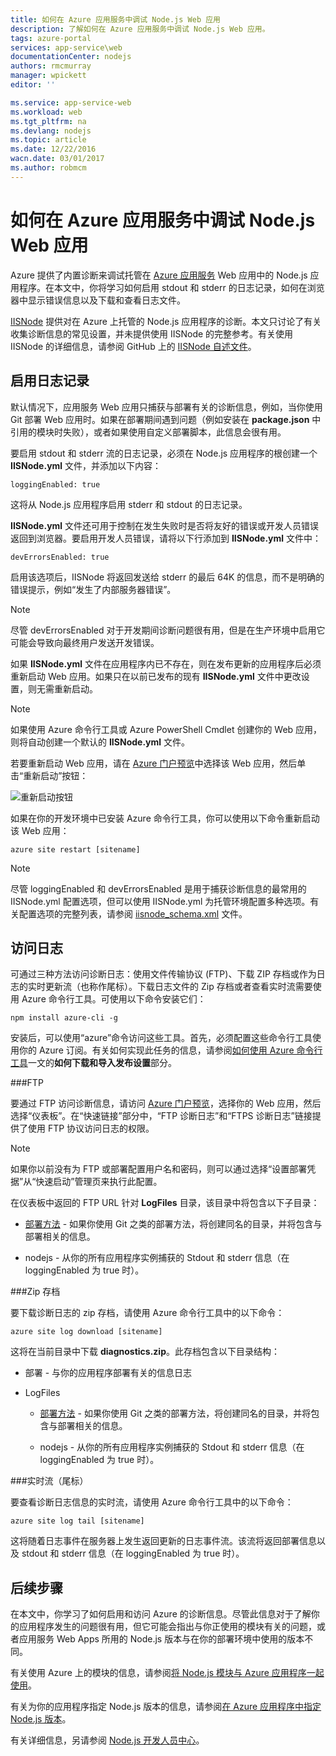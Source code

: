 ```yaml
---
title: 如何在 Azure 应用服务中调试 Node.js Web 应用
description: 了解如何在 Azure 应用服务中调试 Node.js Web 应用。
tags: azure-portal
services: app-service\web
documentationCenter: nodejs
authors: rmcmurray
manager: wpickett
editor: ''

ms.service: app-service-web
ms.workload: web
ms.tgt_pltfrm: na
ms.devlang: nodejs
ms.topic: article
ms.date: 12/22/2016
wacn.date: 03/01/2017
ms.author: robmcm
---
```


# 如何在 Azure 应用服务中调试 Node.js Web 应用

Azure 提供了内置诊断来调试托管在 [Azure 应用服务](./app-service-changes-existing-services.md) Web 应用中的 Node.js 应用程序。在本文中，你将学习如何启用 stdout 和 stderr 的日志记录，如何在浏览器中显示错误信息以及下载和查看日志文件。

[IISNode] 提供对在 Azure 上托管的 Node.js 应用程序的诊断。本文只讨论了有关收集诊断信息的常见设置，并未提供使用 IISNode 的完整参考。有关使用 IISNode 的详细信息，请参阅 GitHub 上的 [IISNode 自述文件]。

<a id="enablelogging"></a>
## 启用日志记录

默认情况下，应用服务 Web 应用只捕获与部署有关的诊断信息，例如，当你使用 Git 部署 Web 应用时。如果在部署期间遇到问题（例如安装在 **package.json** 中引用的模块时失败），或者如果使用自定义部署脚本，此信息会很有用。

要启用 stdout 和 stderr 流的日志记录，必须在 Node.js 应用程序的根创建一个 **IISNode.yml** 文件，并添加以下内容：

```
loggingEnabled: true
```

这将从 Node.js 应用程序启用 stderr 和 stdout 的日志记录。

**IISNode.yml** 文件还可用于控制在发生失败时是否将友好的错误或开发人员错误返回到浏览器。要启用开发人员错误，请将以下行添加到 **IISNode.yml** 文件中：

```
devErrorsEnabled: true
```

启用该选项后，IISNode 将返回发送给 stderr 的最后 64K 的信息，而不是明确的错误提示，例如“发生了内部服务器错误”。

> [!NOTE]
> 尽管 devErrorsEnabled 对于开发期间诊断问题很有用，但是在生产环境中启用它可能会导致向最终用户发送开发错误。

如果 **IISNode.yml** 文件在应用程序内已不存在，则在发布更新的应用程序后必须重新启动 Web 应用。如果只在以前已发布的现有 **IISNode.yml** 文件中更改设置，则无需重新启动。

> [!NOTE]
> 如果使用 Azure 命令行工具或 Azure PowerShell Cmdlet 创建你的 Web 应用，则将自动创建一个默认的 **IISNode.yml** 文件。

若要重新启动 Web 应用，请在 [Azure 门户预览](https://portal.azure.cn)中选择该 Web 应用，然后单击“重新启动”按钮：

![重新启动按钮][restart-button]

如果在你的开发环境中已安装 Azure 命令行工具，你可以使用以下命令重新启动该 Web 应用：

```
azure site restart [sitename]
```

> [!NOTE]
> 尽管 loggingEnabled 和 devErrorsEnabled 是用于捕获诊断信息的最常用的 IISNode.yml 配置选项，但可以使用 IISNode.yml 为托管环境配置多种选项。有关配置选项的完整列表，请参阅 [iisnode\_schema.xml](https://github.com/tjanczuk/iisnode/blob/master/src/config/iisnode_schema.xml) 文件。

<a id="viewlogs"></a>
## 访问日志

可通过三种方法访问诊断日志：使用文件传输协议 (FTP)、下载 ZIP 存档或作为日志的实时更新流（也称作尾标）。下载日志文件的 Zip 存档或者查看实时流需要使用 Azure 命令行工具。可使用以下命令安装它们：

```
npm install azure-cli -g
```

安装后，可以使用“azure”命令访问这些工具。首先，必须配置这些命令行工具使用你的 Azure 订阅。有关如何实现此任务的信息，请参阅[如何使用 Azure 命令行工具](../xplat-cli-connect.md)一文的**如何下载和导入发布设置**部分。

###FTP

要通过 FTP 访问诊断信息，请访问 [Azure 门户预览](https://portal.azure.cn)，选择你的 Web 应用，然后选择“仪表板”。在“快速链接”部分中，“FTP 诊断日志”和“FTPS 诊断日志”链接提供了使用 FTP 协议访问日志的权限。

> [!NOTE]
> 如果你以前没有为 FTP 或部署配置用户名和密码，则可以通过选择“设置部署凭据”从“快速启动”管理页来执行此配置。

在仪表板中返回的 FTP URL 针对 **LogFiles** 目录，该目录中将包含以下子目录：

* [部署方法](./web-sites-deploy.md) - 如果你使用 Git 之类的部署方法，将创建同名的目录，并将包含与部署相关的信息。

* nodejs - 从你的所有应用程序实例捕获的 Stdout 和 stderr 信息（在 loggingEnabled 为 true 时）。

###Zip 存档

要下载诊断日志的 zip 存档，请使用 Azure 命令行工具中的以下命令：

```
azure site log download [sitename]
```

这将在当前目录中下载 **diagnostics.zip**。此存档包含以下目录结构：

* 部署 - 与你的应用程序部署有关的信息日志

* LogFiles

    * [部署方法](./web-sites-deploy.md) - 如果你使用 Git 之类的部署方法，将创建同名的目录，并将包含与部署相关的信息。

    * nodejs - 从你的所有应用程序实例捕获的 Stdout 和 stderr 信息（在 loggingEnabled 为 true 时）。

###实时流（尾标）

要查看诊断日志信息的实时流，请使用 Azure 命令行工具中的以下命令：

```
azure site log tail [sitename]
```

这将随着日志事件在服务器上发生返回更新的日志事件流。该流将返回部署信息以及 stdout 和 stderr 信息（在 loggingEnabled 为 true 时）。

<a id="nextsteps"></a>
## 后续步骤

在本文中，你学习了如何启用和访问 Azure 的诊断信息。尽管此信息对于了解你的应用程序发生的问题很有用，但它可能会指出与你正使用的模块有关的问题，或者应用服务 Web Apps 所用的 Node.js 版本与在你的部署环境中使用的版本不同。

有关使用 Azure 上的模块的信息，请参阅[将 Node.js 模块与 Azure 应用程序一起使用](../nodejs-use-node-modules-azure-apps.md)。

有关为你的应用程序指定 Node.js 版本的信息，请参阅[在 Azure 应用程序中指定 Node.js 版本]。

有关详细信息，另请参阅 [Node.js 开发人员中心](/develop/nodejs/)。

[IISNode]: https://github.com/tjanczuk/iisnode
[IISNode 自述文件]: https://github.com/tjanczuk/iisnode#readme
[How to Use The Azure Command-Line Interface]: ../xplat-cli-install.md
[Using Node.js Modules with Azure Applications]: ../nodejs-use-node-modules-azure-apps.md
[在 Azure 应用程序中指定 Node.js 版本]: ../nodejs-specify-node-version-azure-apps.md
[restart-button]: ./media/web-sites-nodejs-debug/restartbutton.png

<!---HONumber=Mooncake_Quality_Review_1118_2016-->